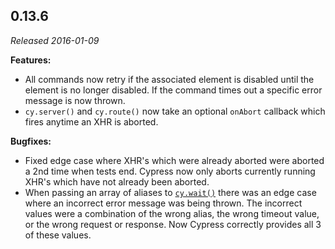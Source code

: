 ## 0.13.6

_Released 2016-01-09_

**Features:**

- All commands now retry if the associated element is disabled until the element
  is no longer disabled. If the command times out a specific error message is
  now thrown.
- `cy.server()` and `cy.route()` now take an optional `onAbort` callback which
  fires anytime an XHR is aborted.

**Bugfixes:**

- Fixed edge case where XHR's which were already aborted were aborted a 2nd time
  when tests end. Cypress now only aborts currently running XHR's which have not
  already been aborted.
- When passing an array of aliases to [`cy.wait()`](/api/commands/wait) there
  was an edge case where an incorrect error message was being thrown. The
  incorrect values were a combination of the wrong alias, the wrong timeout
  value, or the wrong request or response. Now Cypress correctly provides all 3
  of these values.
